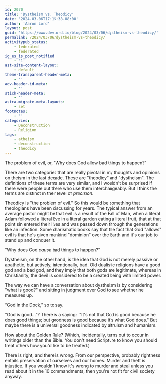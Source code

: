 ```yaml
---
id: 2070
title: 'Dystheism vs. Theodicy'
date: '2024-03-06T17:15:38-08:00'
author: 'Aaron Lord'
layout: post
guid: 'https://www.devlord.io/blog/2024/03/06/dystheism-vs-theodicy/'
permalink: /2024/03/06/dystheism-vs-theodicy/
activitypub_status:
    - federated
    - federated
ig_es_is_post_notified:
    - '1'
ast-site-content-layout:
    - default
theme-transparent-header-meta:
    - ''
adv-header-id-meta:
    - ''
stick-header-meta:
    - ''
astra-migrate-meta-layouts:
    - set
footnotes:
    - ''
categories:
    - Deconstruction
    - Religion
tags:
    - atheism
    - deconstruction
    - theodicy
---
```


<!-- wp:paragraph -->
<p>The problem of evil, or, "Why does God allow bad things to happen?"</p>
<!-- /wp:paragraph -->

<!-- wp:paragraph -->
<p>There are two categories that are really pivotal in my thoughts and opinions on theism in the last decade. These are "theodicy" and "dystheism".&nbsp;The definitions of these terms are very similar, and I wouldn't be surprised if there were people out there who use them interchangeably. But I think the terms are distinct in their level of <em>precision</em>.</p>
<!-- /wp:paragraph -->

<!-- wp:paragraph -->
<p>Theodicy is "the problem of evil." So this would be something that theologians have been discussing for years. The typical answer from an average pastor might be that evil is a result of the Fall of Man, when a literal Adam followed a literal Eve in a literal garden eating a literal fruit, that at that point sin entered their lives and was passed down through the generations like an infection. Some charismatic books say that the fact that God "allows" evil is that he's given mankind "dominion" over the Earth and it's our job to stand up and conquer it.</p>
<!-- /wp:paragraph -->

<!-- wp:paragraph -->
<p>"Why does God <em>cause</em>&nbsp;bad things to happen?"</p>
<!-- /wp:paragraph -->

<!-- wp:paragraph -->
<p>Dystheism, on the other hand, is the idea that God is not merely passive or apathetic, but actively, intentionally, bad. Old dualistic religions have a good god and a bad god, and they imply that both gods are legitimate, whereas in Christianity, the devil is considered to be a created being with limited power.</p>
<!-- /wp:paragraph -->

<!-- wp:paragraph -->
<p>The way we can have a conversation about dystheism is by considering "what is good?" and sitting in judgment over God to see whether he measures up.</p>
<!-- /wp:paragraph -->

<!-- wp:paragraph -->
<p>“God in the Dock,” so to say.</p>
<!-- /wp:paragraph -->

<!-- wp:paragraph -->
<p>"God is good..."?&nbsp;There is a saying:&nbsp; "It's not that God is good because he does good things; but goodness is good because it's what God does." But maybe there is a universal goodness indicated by altruism and humanism.</p>
<!-- /wp:paragraph -->

<!-- wp:paragraph -->
<p>How about the Golden Rule?&nbsp;(Which, incidentally, turns out to occur in writings older than the Bible. You don't need Scripture to know you should treat others how you'd like to be treated.)</p>
<!-- /wp:paragraph -->

<!-- wp:paragraph -->
<p>There is right, and there is wrong. From our perspective, probably rightness entails preservation of ourselves and our homes. Murder and theft is injustice. If you wouldn't know it's wrong to murder and steal unless you read about it in the 10 commandments, then you're not fit for civil society anyway.</p>
<!-- /wp:paragraph -->